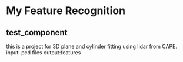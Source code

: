 # My Feature Recognition
## test_component
this is a project for 3D plane and cylinder fitting using lidar from CAPE.
input:.pcd files 
output:features
